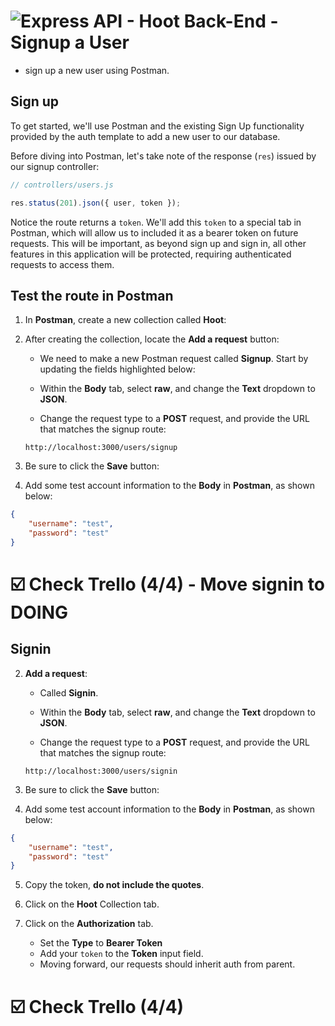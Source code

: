 # ![Express API - Hoot Back-End - Signup a User](./assets/hero.png)

- sign up a new user using Postman.

## Sign up

To get started, we'll use Postman and the existing Sign Up functionality provided by the auth template to add a new user to our database. 

Before diving into Postman, let's take note of the response (`res`) issued by our signup controller:

```js
// controllers/users.js

res.status(201).json({ user, token });
```

Notice the route returns a `token`. We'll add this `token` to a special tab in Postman, which will allow us to included it as a bearer token on future requests. This will be important, as beyond sign up and sign in, all other features in this application will be protected, requiring authenticated requests to access them.

## Test the route in Postman

1. In **Postman**, create a new collection called **Hoot**:

2. After creating the collection, locate the **Add a request** button:
    - We need to make a new Postman request called **Signup**. Start by updating the fields highlighted below:

    - Within the **Body** tab, select **raw**, and change the **Text** dropdown to **JSON**. 

    - Change the request type to a **POST** request, and provide the URL that matches the signup route:

    ```
    http://localhost:3000/users/signup
    ```

3. Be sure to click the **Save** button:

4. Add some test account information to the **Body** in **Postman**, as shown below:

```json
{
    "username": "test",
    "password": "test"
}
```

# ☑️ Check Trello (4/4) - Move signin to DOING

## Signin

2. **Add a request**:
    - Called **Signin**.

    - Within the **Body** tab, select **raw**, and change the **Text** dropdown to **JSON**. 

    - Change the request type to a **POST** request, and provide the URL that matches the signup route:

    ```
    http://localhost:3000/users/signin
    ```

3. Be sure to click the **Save** button:

4. Add some test account information to the **Body** in **Postman**, as shown below:

```json
{
    "username": "test",
    "password": "test"
}
```

5. Copy the token, **do not include the quotes**.

6. Click on the **Hoot** Collection tab. 

7. Click on the **Authorization** tab. 

    - Set the **Type** to **Bearer Token** 
    - Add your `token` to the **Token** input field. 
    - Moving forward, our requests should inherit auth from parent.

# ☑️ Check Trello (4/4)

